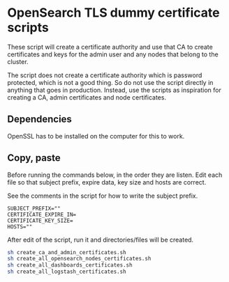 # OpenSearch TLS dummy certificate scripts
These script will create a certificate authority and use that CA to
create certificates and keys for the admin user and any nodes that
belong to the cluster.

The script does not create a certificate authority which is password
protected, which is not a good thing. So do not use the script directly
in anything that goes in production. Instead, use the scripts as
inspiration for creating a CA, admin certificates and node certificates.

## Dependencies
OpenSSL has to be installed on the computer for this to work.

## Copy, paste

Before running the commands below, in the order they are listen. Edit
each file so that subject prefix, expire data, key size and hosts are correct.

See the comments in the script for how to write the subject prefix.

``` verbatim
SUBJECT_PREFIX=""
CERTIFICATE_EXPIRE_IN=
CERTIFICATE_KEY_SIZE=
HOSTS=""
```

After edit of the script, run it and directories/files will be created.

``` bash
sh create_ca_and_admin_certificates.sh 
sh create_all_opensearch_nodes_certificates.sh
sh create_all_dashboards_certificates.sh
sh create_all_logstash_certificates.sh
```
